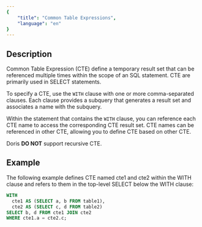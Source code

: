 ```yaml
---
{
    "title": "Common Table Expressions",
    "language": "en"
}
---
```


## Description

Common Table Expression (CTE) define a temporary result set that can be referenced multiple times within the scope of an SQL statement. CTE are primarily used in SELECT statements.

To specify a CTE, use the `WITH` clause with one or more comma-separated clauses. Each clause provides a subquery that generates a result set and associates a name with the subquery. 

Within the statement that contains the `WITH` clause, you can reference each CTE name to access the corresponding CTE result set. CTE names can be referenced in other CTE, allowing you to define CTE based on other CTE.

Doris **DO NOT** support recursive CTE.

## Example

The following example defines CTE named cte1 and cte2 within the WITH clause and refers to them in the top-level SELECT below the WITH clause:

```sql
WITH
  cte1 AS (SELECT a, b FROM table1),
  cte2 AS (SELECT c, d FROM table2)
SELECT b, d FROM cte1 JOIN cte2
WHERE cte1.a = cte2.c;
```
